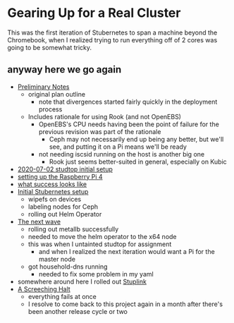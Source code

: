 # Gearing Up for a Real Cluster

This was the first iteration of Stubernetes to span a machine beyond the Chromebook, when I realized trying to run everything off of 2 cores was going to be somewhat tricky.

## anyway here we go again

- [Preliminary Notes](gmx7p-kwtwa-mr9hk-0ksq0-r3kwv)
  - original plan outline
    - note that divergences started fairly quickly in the deployment process
  - Includes rationale for using Rook (and not OpenEBS)
    - OpenEBS's CPU needs having been the point of failure for the previous revision was part of the rationale
      - Ceph may not necessarily end up being any better, but we'll see, and putting it on a Pi means we'll be ready
    - not needing iscsid running on the host is another big one
      - Rook just seems better-suited in general, especially on Kubic
- [2020-07-02 studtop initial setup](2fpzv-ssxwf-6e83n-vccmf-4mpd0)
- [setting up the Raspberry Pi 4](h0xas-0hxsj-rbamd-7qedf-y6jre)
- [what success looks like](pbkkf-jbs3t-cf9qt-nbc92-1gv0q)
- [Initial Stubernetes setup](qcptj-gdnfj-g2a7q-29gbv-66s09)
  - wipefs on devices
  - labeling nodes for Ceph
  - rolling out Helm Operator
- [The next wave](b13jy-1nwxy-gj9z2-1jmw5-qawr2)
  - rolling out metallb successfully
  - needed to move the helm operator to the x64 node
  - this was when I untainted studtop for assignment
    - and when I realized the next iteration would want a Pi for the master node
  - got household-dns running
    - needed to fix some problem in my yaml
- somewhere around here I rolled out [Stuplink](84772-8as0e-0v96g-ah4v3-jsbk0)
- [A Screeching Halt](394x5-5xy60-7q9ry-9d4n4-cx1re)
  - everything fails at once
  - I resolve to come back to this project again in a month after there's been another release cycle or two
